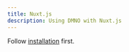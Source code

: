 ```yaml
---
title: Nuxt.js
description: Using DMNO with Nuxt.js
---
```


Follow [installation](/docs/get-started/quickstart) first. 




